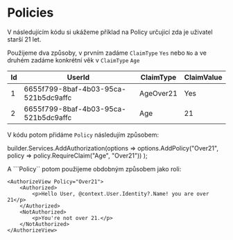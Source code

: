 # Policies

V následujícím kódu si ukážeme příklad na Policy určujicí zda je uživatel starší 21 let. 

Použijeme dva způsoby, v prvním zadáme  ```ClaimType``` ```Yes``` nebo ```No``` a ve druhém zadáme konkrétní věk v ```ClaimType``` ```Age```

| Id | UserId                              | ClaimType | ClaimValue |
|----|-------------------------------------|-----------|------------|
| 1  |6655f799-8baf-4b03-95ca-521b5dc9affc | AgeOver21 | Yes        |
| 2  |6655f799-8baf-4b03-95ca-521b5dc9affc | Age       | 21         |

V kódu potom přidáme ```Policy``` následujím způsobem:

builder.Services.AddAuthorization(options =>
    options.AddPolicy("Over21", policy => policy.RequireClaim("Age", "Over21"))
);

A ```Policy`` potom použijeme obdobným způsobem jako roli:

```razor
<AuthorizeView Policy="Over21">
    <Authorized>
        <p>Hello User, @context.User.Identity?.Name! you are over 21</p>
    </Authorized>
    <NotAuthorized>
        <p>You're not over 21.</p>
    </NotAuthorized>
</AuthorizeView>
```


